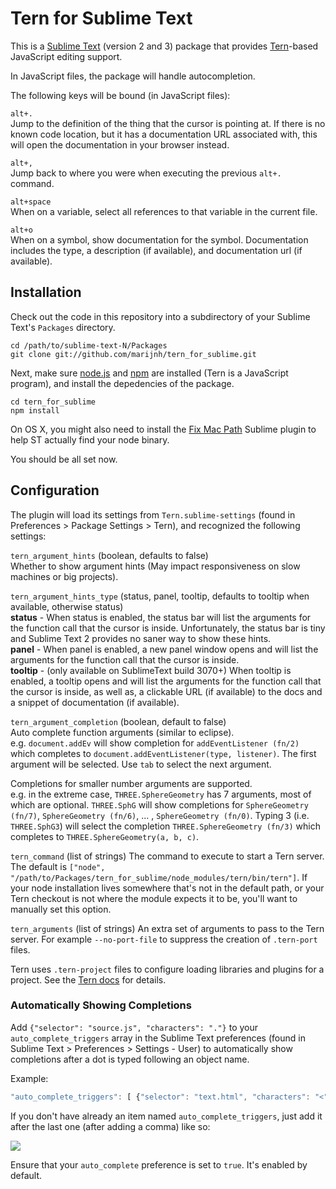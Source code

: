 # Tern for Sublime Text

This is a [Sublime Text][st] (version 2 and 3) package that provides
[Tern][tern]-based JavaScript editing support.

[st]: http://www.sublimetext.com/
[tern]: http://ternjs.net

In JavaScript files, the package will handle autocompletion.

The following keys will be bound (in JavaScript files):

`alt+.`  
Jump to the definition of the thing that the cursor is pointing at. If
there is no known code location, but it has a documentation URL
associated with, this will open the documentation in your browser
instead.

`alt+,`  
Jump back to where you were when executing the previous `alt+.` command.

`alt+space`  
When on a variable, select all references to that variable in the
current file.

`alt+o`  
When on a symbol, show documentation for the symbol. Documentation includes the type, a description (if available), and documentation url (if available).

## Installation

Check out the code in this repository into a subdirectory of your
Sublime Text's `Packages` directory.

    cd /path/to/sublime-text-N/Packages
    git clone git://github.com/marijnh/tern_for_sublime.git

Next, make sure [node.js][node] and [npm][npm] are installed (Tern is
a JavaScript program), and install the depedencies of the package.

[node]: http://nodejs.org
[npm]: https://npmjs.org/

    cd tern_for_sublime
    npm install

On OS X, you might also need to install the [Fix Mac
Path](https://github.com/int3h/SublimeFixMacPath) Sublime plugin to
help ST actually find your node binary.

You should be all set now.

## Configuration

The plugin will load its settings from `Tern.sublime-settings` (found in Preferences > Package Settings > Tern),
and recognized the following settings:

`tern_argument_hints` (boolean, defaults to false)  
Whether to show argument hints (May impact responsiveness on slow machines or big projects).

`tern_argument_hints_type` (status, panel, tooltip, defaults to tooltip when available, otherwise status)  
__status__ - When status is enabled, the status bar will list
the arguments for the function call that the cursor is inside.
Unfortunately, the status bar is tiny and Sublime Text 2 provides no saner way to show these hints.  
__panel__ - When panel is enabled, a new panel window opens and will list
the arguments for the function call that the cursor is inside.  
__tooltip__ - (only available on SublimeText build 3070+) When tooltip is enabled, a tooltip opens and will list the arguments for the function call that the cursor is inside, as well as, a clickable URL (if available) to the docs and a snippet of documentation (if available).

`tern_argument_completion` (boolean, default to false)  
Auto complete function arguments (similar to eclipse).  
e.g. `document.addEv` will show completion for `addEventListener (fn/2)` which completes to
`document.addEventListener(type, listener)`. The first argument will be selected.
Use `tab` to select the next argument.

Completions for smaller number arguments are supported.  
e.g. in the extreme case, `THREE.SphereGeometry` has 7 arguments, most of which are optional. `THREE.SphG`
will show completions for `SphereGeometry (fn/7)`, `SphereGeometry (fn/6)`, ... , `SphereGeometry (fn/0)`.
Typing 3 (i.e. `THREE.SphG3`) will select the completion `THREE.SphereGeometry (fn/3)` which completes to `THREE.SphereGeometry(a, b, c)`.


`tern_command` (list of strings) The command to execute to start a
Tern server. The default is
`["node", "/path/to/Packages/tern_for_sublime/node_modules/tern/bin/tern"]`.
If your node installation lives somewhere that's not in the default
path, or your Tern checkout is not where the module expects it to be,
you'll want to manually set this option.

`tern_arguments` (list of strings) An extra set of arguments to pass
to the Tern server. For example `--no-port-file` to suppress the
creation of `.tern-port` files.

Tern uses `.tern-project` files to configure loading libraries and
plugins for a project. See the [Tern docs][docs] for details.

[docs]: http://ternjs.net/doc/manual.html#configuration

### Automatically Showing Completions

Add `{"selector": "source.js", "characters": "."}` to your
`auto_complete_triggers` array in the Sublime Text preferences (found in Sublime Text > Preferences > Settings - User) to
automatically show completions after a dot is typed following an
object name. 

Example:
```javascript
"auto_complete_triggers": [ {"selector": "text.html", "characters": "<"}, {"selector": "source.js", "characters": "."} ]
```

If you don't have already an item named `auto_complete_triggers`, just add it after the last one (after adding a comma) like so:

![](http://i.imgur.com/pptihb7.png)

Ensure that your `auto_complete` preference is set to `true`. It's enabled by default.
